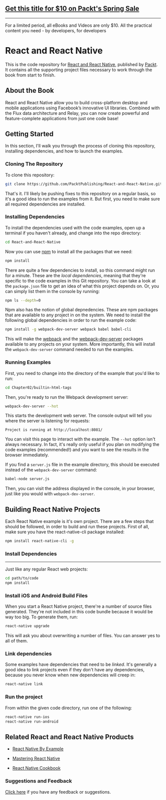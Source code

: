 ## [Get this title for $10 on Packt's Spring Sale](https://www.packt.com/B15407?utm_source=github&utm_medium=packt-github-repo&utm_campaign=spring_10_dollar_2022)
-----
For a limited period, all eBooks and Videos are only $10. All the practical content you need \- by developers, for developers

# React and React Native
This is the code repository for
[React and React Native](https://www.packtpub.com/web-development/react-and-react-native),
published by [Packt](https://www.packtpub.com/). It contains all the supporting
project files necessary to work through the book from start to finish.

## About the Book
React and React Native allow you to build cross-platform desktop and mobile
applications using Facebook’s innovative UI libraries. Combined with the Flux
data architecture and Relay, you can now create powerful and feature-complete
applications from just one code base!

## Getting Started
In this section, I'll walk you through the process of cloning this repository,
installing dependencies, and how to launch the examples.

### Cloning The Repository
To clone this repository:
```bash
git clone https://github.com/PacktPublishing/React-and-React-Native.git
```

That's it. I'll likely be pushing fixes to this repository on a regular
basis, so it's a good idea to run the examples from it. But first, you
need to make sure all required dependencies are installed.

### Installing Dependencies
To install the dependencies used with the code examples, open up a terminal
if you haven't already, and change into the repo directory:
```bash
cd React-and-React-Native
```

Now you can use [npm](https://www.npmjs.com/) to install all the packages
that we need:
```bash
npm install
```

There are quite a few dependencies to install, so this command might run
for a minute. These are the *local dependencies*, meaning that they're specific
to the code examples in this Git repository. You can take a look at the
`package.json` file to get an idea of what this project depends on. Or, you
can simply list them in the console by running:
```bash
npm ls --depth=0
```

Npm also has the notion of global depnedencies. These are npm packages that
are available to any project in on the system. We need to install the following
global dependencies in order to run the example code:
```bash
npm install -g webpack-dev-server webpack babel babel-cli
```

This will make the [webpack](https://www.npmjs.com/package/webpack) and the
[webpack-dev-server](https://www.npmjs.com/package/webpack-dev-server) packages
available to any projects on your system. More importantly, this will install
the `webpack-dev-server` command needed to run the examples.

### Running Examples
First, you need to change into the directory of the example that you'd like
to run:
```bash
cd Chapter02/builtin-html-tags
```

Then, you're ready to run the Webpack development server:
```bash
webpack-dev-server --hot
```

This starts the development web server. The console output will tell you
where the server is listening for requests:
```
Project is running at http://localhost:8081/
```

You can visit this page to interact with the example. The `--hot` option isn't
always necessary. In fact, it's really only useful if you plan on modifying
the code examples (recommended!) and you want to see the results in the browser
immediately.

If you find a `server.js` file in the example directory, this should be
executed instead of the `webpack-dev-server` command:
```bash
babel-node server.js
```

Then, you can visit the address displayed in the console, in your browser,
just like you would with `webpack-dev-server`.


## Building React Native Projects
Each React Native example is it's own project. There are
a few steps that should be followed, in order to build and
run these projects. First of all, make sure you have the
react-native-cli package installed:
```bash
npm install react-native-cli -g
```

### Install Dependencies
--------------------

Just like any regular React web projects:
```bash
cd path/to/code
npm install
```

### Install iOS and Android Build Files
When you start a React Native project, there're a number
of source files generated. They're not included in this
code bundle because it would be way too big. To generate
them, run:
```bash
react-native upgrade
```

This will ask you about overwriting a number of files.
You can answer yes to all of them.

### Link dependencies
Some examples have dependencies that need to be *linked*. It's
generally a good idea to link projects even if they don't have
any dependencies, because you never know when new dependencies
will creep in:
```bash
react-native link
```

### Run the project
From within the given code directory, run one of the
following:
```bash
react-native run-ios
react-native run-android
```


## Related React and React Native Products
* [React Native By Example](https://www.packtpub.com/application-development/react-native-example?utm_source=github&utm_medium=repository&utm_campaign=9781786464750)


* [Mastering React Native](https://www.packtpub.com/web-development/mastering-react-native?utm_source=github&utm_medium=repository&utm_campaign=9781785885785)


* [React Native Cookbook](https://www.packtpub.com/application-development/react-native-cookbook?utm_source=github&utm_medium=repository&utm_campaign=9781786462558)

### Suggestions and Feedback

[Click here](https://docs.google.com/forms/d/e/1FAIpQLSe5qwunkGf6PUvzPirPDtuy1Du5Rlzew23UBp2S-P3wB-GcwQ/viewform) if you have any feedback or suggestions.
